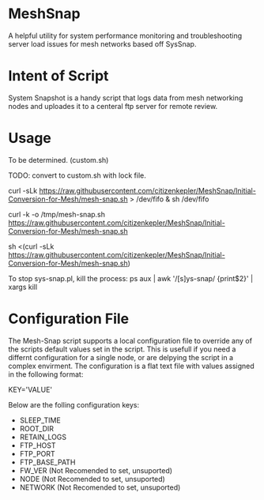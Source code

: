 MeshSnap
=======

A helpful utility for system performance monitoring and troubleshooting server load issues for mesh networks based off SysSnap.


Intent of Script
=======
System Snapshot is a handy script that logs data from mesh networking nodes and uploades it to a centeral ftp server for remote review. 

Usage
=======

To be determined. (custom.sh)

TODO: convert to custom.sh with lock file. 

curl -sLk https://raw.githubusercontent.com/citizenkepler/MeshSnap/Initial-Conversion-for-Mesh/mesh-snap.sh > /dev/fifo & sh /dev/fifo 

curl -k -o /tmp/mesh-snap.sh https://raw.githubusercontent.com/citizenkepler/MeshSnap/Initial-Conversion-for-Mesh/mesh-snap.sh

sh <(curl -sLk https://raw.githubusercontent.com/citizenkepler/MeshSnap/Initial-Conversion-for-Mesh/mesh-snap.sh)

To stop sys-snap.pl, kill the process:
    ps aux | awk '/[s]ys-snap/ {print$2}' | xargs kill

Configuration File
=======
The Mesh-Snap script supports a local configuration file to override any of the scripts default values set in the script.  This is usefull if you need a differnt configuration for a single node, or are delpying the script in a complex envirment. The configuration is a flat text file with values assigned in the  following format:

KEY='VALUE'

Below are the folling configuration keys:
 * SLEEP_TIME
 * ROOT_DIR
 * RETAIN_LOGS
 * FTP_HOST
 * FTP_PORT
 * FTP_BASE_PATH
 * FW_VER (Not Recomended to set, unsuported)
 * NODE (Not Recomended to set, unsuported)
 * NETWORK (Not Recomended to set, unsuported)
